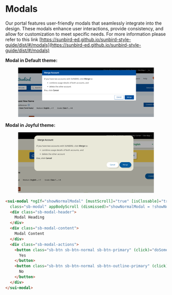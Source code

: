 # Modals

Our portal features user-friendly modals that seamlessly integrate into the design. These modals enhance user interactions, provide consistency, and allow for customization to meet specific needs. For more information please refer to this link [https://sunbird-ed.github.io/sunbird-style-guide/dist/#/modals](https://sunbird-ed.github.io/sunbird-style-guide/dist/#/modals)

**Modal in Default theme:**

<figure><img src="../../../../../.gitbook/assets/image (34).png" alt=""><figcaption></figcaption></figure>

**Modal in Joyful theme:**

<figure><img src="../../../../../.gitbook/assets/image (33).png" alt=""><figcaption></figcaption></figure>

```html
<sui-modal *ngIf="showNormalModal" [mustScroll]="true" [isClosable]="true" [transitionDuration]="0" [size]="'normal'"
  class="sb-modal" appBodyScroll (dismissed)="showNormalModal = !showNormalModal" #modal>
  <div class="sb-modal-header">
    Modal Heading
  </div>
  <div class="sb-modal-content">
    Modal Content
  </div>
  <div class="sb-modal-actions">
    <button class="sb-btn sb-btn-normal sb-btn-primary" (click)="doSomething()">
      Yes
    </button>
    <button class="sb-btn sb-btn-normal sb-btn-outline-primary" (click)="doSomething()">
      No
    </button>
  </div>
</sui-modal>
```
